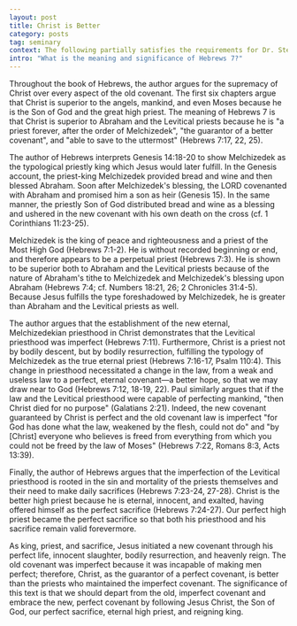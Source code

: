 ```yaml
---
layout: post
title: Christ is Better
category: posts
tag: seminary
context: The following partially satisfies the requirements for Dr. Steven McKinion's Biblical Hermeneutics class at Southeastern Baptist Theological Seminary.
intro: "What is the meaning and significance of Hebrews 7?"
---
```


Throughout the book of Hebrews, the author argues for the supremacy of Christ over every aspect of the old covenant. The first six chapters argue that Christ is superior to the angels, mankind, and even Moses because he is the Son of God and the great high priest. The meaning of Hebrews 7 is that Christ is superior to Abraham and the Levitical priests because he is "a priest forever, after the order of Melchizedek", "the guarantor of a better covenant", and "able to save to the uttermost" (Hebrews 7:17, 22, 25).

The author of Hebrews interprets Genesis 14:18-20 to show Melchizedek as the typological priestly king which Jesus would later fulfill. In the Genesis account, the priest-king Melchizedek provided bread and wine and then blessed Abraham. Soon after Melchizedek's blessing, the LORD covenanted with Abraham and promised him a son as heir (Genesis 15). In the same manner, the priestly Son of God distributed bread and wine as a blessing and ushered in the new covenant with his own death on the cross (cf. 1 Corinthians 11:23-25).

Melchizedek is the king of peace and righteousness and a priest of the Most High God (Hebrews 7:1-2). He is without recorded beginning or end, and therefore appears to be a perpetual priest (Hebrews 7:3). He is shown to be superior both to Abraham and the Levitical priests because of the nature of Abraham's tithe to Melchizedek and Melchizedek's blessing upon Abraham (Hebrews 7:4; cf. Numbers 18:21, 26; 2 Chronicles 31:4-5). Because Jesus fulfills the type foreshadowed by Melchizedek, he is greater than Abraham and the Levitical priests as well.

The author argues that the establishment of the new eternal, Melchizedekian priesthood in Christ demonstrates that the Levitical priesthood was imperfect (Hebrews 7:11). Furthermore, Christ is a priest not by bodily descent, but by bodily resurrection, fulfilling the typology of Melchizedek as the true eternal priest (Hebrews 7:16-17, Psalm 110:4). This change in priesthood necessitated a change in the law, from a weak and useless law to a perfect, eternal covenant—a better hope, so that we may draw near to God (Hebrews 7:12, 18-19, 22). Paul similarly argues that if the law and the Levitical priesthood were capable of perfecting mankind, "then Christ died for no purpose" (Galatians 2:21). Indeed, the new covenant guaranteed by Christ is perfect and the old covenant law is imperfect "for God has done what the law, weakened by the flesh, could not do" and "by [Christ] everyone who believes is freed from everything from which you could not be freed by the law of Moses" (Hebrews 7:22, Romans 8:3, Acts 13:39).

Finally, the author of Hebrews argues that the imperfection of the Levitical priesthood is rooted in the sin and mortality of the priests themselves and  their need to make daily sacrifices (Hebrews 7:23-24, 27-28). Christ is the better high priest because he is eternal, innocent, and exalted, having offered himself as the perfect sacrifice (Hebrews 7:24-27). Our perfect high priest became the perfect sacrifice so that both his priesthood and his sacrifice remain valid forevermore.

As king, priest, and sacrifice, Jesus initiated a new covenant through his perfect life, innocent slaughter, bodily resurrection, and heavenly reign. The old covenant was imperfect because it was incapable of making men perfect; therefore, Christ, as the guarantor of a perfect covenant, is better than the priests who maintained the imperfect covenant. The significance of this text is that we should depart from the old, imperfect covenant and embrace the new, perfect covenant by following Jesus Christ, the Son of God, our perfect sacrifice, eternal high priest, and reigning king.

